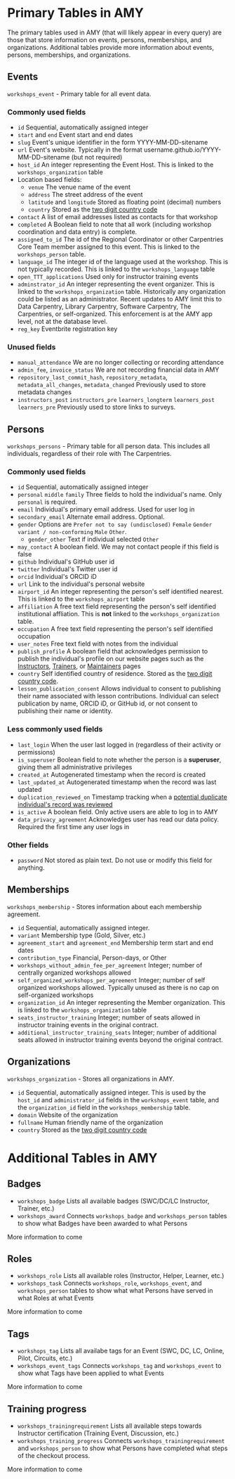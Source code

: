 # Primary Tables in AMY

The primary tables used in AMY (that will likely appear in every query) are those that store information on events, persons, memberships, and organizations.  Additional tables provide more information about events, persons, memberships, and organizations.

## Events

`workshops_event` - Primary table for all event data.

### Commonly used fields

* `id` Sequential, automatically assigned integer
* `start` and `end` Event start and end dates 
* `slug` Event's unique identifier in the form YYYY-MM-DD-sitename
* `url` Event's website. Typically in the format username.github.io/YYYY-MM-DD-sitename (but not required) 
* `host_id` An integer representing the Event Host.  This is linked to the `workshops_organization` table
* Location based fields:
    * `venue` The venue name of the event
    * `address` The street address of the event
    * `latitude` and `longitude` Stored as floating point (decimal) numbers
    * `country` Stored as the [two digit country code](https://en.wikipedia.org/wiki/ISO_3166-1_alpha-2)
* `contact` A list of email addresses listed as contacts for that workshop
* `completed` A Boolean field to note that all work (including workshop coordination and data entry) is complete. 
* `assigned_to_id` The id of the Regional Coordinator or other Carpentries Core Team member assigned to this event. This is linked to the `workshops_person` table.
* `language_id` The integer id of the language used at the workshop. This is not typically recorded. This is linked to the `workshops_language` table
* `open_TTT_applications` Used only for instructor training events
* `adminstrator_id` An integer representing the event organizer.  This is linked to the `workshops_organization` table. Historically any organization could be listed as an administrator. Recent updates to AMY limit this to Data Carpentry, Library Carpentry, Software Carpentry, The Carpentries, or self-organized. This enforcement is at the AMY app level, not at the database level.
* `reg_key` Eventbrite registration key


### Unused fields

* `manual_attendance` We are no longer collecting or recording attendance
* `admin_fee`, `invoice_status` We are not recording financial data in AMY
* `repository_last_commit_hash`, `repository_metadata`, `metadata_all_changes`, `metadata_changed` Previously used to store metadata changes
* `instructors_post` `instructors_pre` `learners_longterm` `learners_post` `learners_pre` Previously used to store links to surveys.

## Persons

`workshops_persons` - Primary table for all person data. This includes all individuals, regardless of their role with The Carpentries.  

### Commonly used fields

* `id` Sequential, automatically assigned integer
* `personal` `middle` `family` Three fields to hold the individual's name.  Only `personal` is required.
* `email` Individual's primary email address. Used for user log in
* `secondary_email` Alternate email address. Optional.
* `gender` Options are `Prefer not to say (undisclosed)` `Female` `Gender variant / non-conforming` `Male` `Other`. 
    * `gender_other` Text if individual selected `Other`
* `may_contact` A boolean field. We may not contact people if this field is false
* `github` Individual's GitHub user id
* `twitter` Individual's Twitter user id
* `orcid` Individual's ORCID iD
* `url` Link to the individual's personal website
* `airport_id` An integer representing the person's self identified nearest.  This is linked to the `workshops_airport` table
* `affiliation` A free text field representing the person's self identified institutional affliation. This is **not** linked to the `workshops_organization` table.
* `occupation` A free text field representing the person's self identified occupation
* `user_notes` Free text field with notes from the individual
* `publish_profile` A boolean field that acknowledges permission to publish the individual's profile on our website pages such as the [Instructors](https://carpentries.org/instructors/), [Trainers](https://carpentries.org/trainers/), or [Maintainers](https://carpentries.org/maintainers/) pages
* `country` Self identified country of residence. Stored as the [two digit country code](https://en.wikipedia.org/wiki/ISO_3166-1_alpha-2).
* `lesson_publication_consent` Allows individual to consent to publishing their name associated with lesson contributions. Individual can select publication by name, ORCID iD, or GitHub id, or not consent to publishing their name or identity.
 
### Less commonly used fields

* `last_login` When the user last logged in (regardless of their activity or permissions)
* `is_superuser` Boolean field to note whether the person is a **superuser**, giving them all administrative privileges
* `created_at` Autogenerated timestamp when the record is created
* `last_updated_at` Autogenerated timestamp when the record was last updated
* `duplication_reviewed_on` Timestamp tracking when a [potential duplicate individual's record was reviewed](https://amy.carpentries.org/reports/duplicate_persons/) 
* `is_active` A boolean field.  Only active users are able to log in to AMY
* `data_privacy_agreement` Acknowledges user has read our data policy. Required the first time any user logs in

### Other fields

* `password` Not stored as plain text. Do not use or modify this field for anything.

## Memberships

`workshops_membership` - Stores information about each membership agreement.

* `id` Sequential, automatically assigned integer.
* `variant` Membership type (Gold, Silver, etc.)
* `agreement_start` and `agreement_end` Membership term start and end dates
* `contribution_type` Financial, Person-days, or Other
* `workshops_without_admin_fee_per_agreement` Integer; number of centrally organized workshops allowed
* `self_organized_workshops_per_agreement` Integer; number of self organized workshops allowed. Typically unused as there is no cap on self-organized workshops
* `organization_id` An integer representing the Member organization.  This is linked to the `workshops_organization` table
* `seats_instructor_training` Integer; number of seats allowed in instructor training events in the original contract.
* `additional_instructor_training_seats`  Integer; number of additional seats allowed in instructor training events beyond the original contract.

## Organizations

`workshops_organization` - Stores all organizations in AMY.

* `id` Sequential, automatically assigned integer.  This is used by the `host_id` and `administrator_id` fields in the `workshops_event` table, and the `organization_id` field in the `workshops_membership` table.
* `domain` Website of the organization
* `fullname` Human friendly name of the organization
* `country` Stored as the [two digit country code](https://en.wikipedia.org/wiki/ISO_3166-1_alpha-2)

# Additional Tables in AMY

## Badges 

* `workshops_badge` Lists all available badges (SWC/DC/LC Instructor, Trainer, etc.)
* `workshops_award` Connects `workshops_badge` and `workshops_person` tables to show what Badges have been awarded to what Persons

More information to come


## Roles

* `workshops_role` Lists all available roles (Instructor, Helper, Learner, etc.)
* `workshops_task` Connects `workshops_role`, `workshops_event`, and `workshops_person` tables to show what what Persons have served in what Roles at what Events

More information to come

## Tags

* `workshops_tag` Lists all availabe tags for an Event (SWC, DC, LC, Online, Pilot, Circuits, etc.)
* `workshops_event_tags` Connects `workshops_tag` and `workshops_event` to show what Tags have been applied to what Events 

More information to come


## Training progress 

* `workshops_trainingrequirement`  Lists all available steps towards Instructor certification (Training Event, Discussion, etc.)
* `workshops_training_progress` Connects `workshops_trainingrequirement` and `workshops_person` to show what Persons have completed what steps of the checkout process.

More information to come





